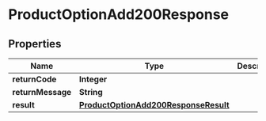 

# ProductOptionAdd200Response

## Properties

Name | Type | Description | Notes
------------ | ------------- | ------------- | -------------
**returnCode** | **Integer** |  |  [optional]
**returnMessage** | **String** |  |  [optional]
**result** | [**ProductOptionAdd200ResponseResult**](ProductOptionAdd200ResponseResult.md) |  |  [optional]




